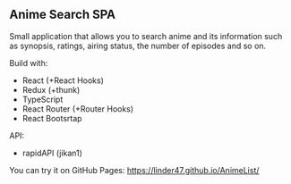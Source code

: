 
## Anime Search SPA

Small application that allows you to search anime and its information such as synopsis, ratings, airing status, the number of episodes and so on.

Build with:

- React (+React Hooks)
- Redux (+thunk)
- TypeScript
- React Router (+Router Hooks)
- React Bootsrtap

API:
- rapidAPI (jikan1) 

You can try it on GitHub Pages: https://linder47.github.io/AnimeList/
